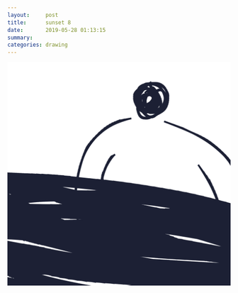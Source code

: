 ```yaml
---
layout:     post
title:      sunset 8
date:       2019-05-28 01:13:15
summary:    
categories: drawing
---
```

![sunset 8](/images/diary/sunset-8.png ".")
